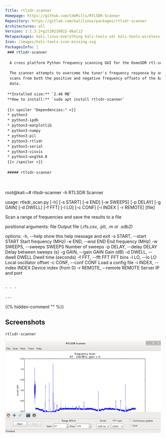 ```yaml
---
Title: rtlsdr-scanner
Homepage: https://github.com/CdeMills/RTLSDR-Scanner
Repository: https://gitlab.com/kalilinux/packages/rtlsdr-scanner
Architectures: all
Version: 1:1.3.2+git20210822-0kali2
Metapackages: kali-linux-everything kali-tools-sdr kali-tools-wireless 
Icon: /images/kali-tools-icon-missing.svg
PackagesInfo: |
 ### rtlsdr-scanner
 
  A cross platform Python frequency scanning GUI for the OsmoSDR rtl-sdr library.
   
  The scanner attempts to overcome the tuner's frequency response by averaging
  scans from both the positive and negative frequency offsets of the baseband
  data.
 
 **Installed size:** `2.46 MB`  
 **How to install:** `sudo apt install rtlsdr-scanner`  
 
 {{< spoiler "Dependencies:" >}}
 * python3
 * python3-ipdb
 * python3-matplotlib
 * python3-numpy
 * python3-pil
 * python3-rtlsdr
 * python3-serial
 * python3-visvis
 * python3-wxgtk4.0
 {{< /spoiler >}}
 
 ##### rtlsdr-scanner
 
 
 ```
 root@kali:~# rtlsdr-scanner -h
 RTLSDR Scanner
 
 usage: rtlsdr_scan.py [-h] [-s START] [-e END] [-w SWEEPS] [-p DELAY]
                       [-g GAIN] [-d DWELL] [-f FFT] [-l LO] [-c CONF]
                       [-i INDEX | -r REMOTE]
                       [file]
 
 Scan a range of frequencies and save the results to a file
 
 positional arguments:
   file                  Output file (.rfs.csv, .plt, .m or .sdb2)
 
 options:
   -h, --help            show this help message and exit
   -s START, --start START
                         Start frequency (MHz)
   -e END, --end END     End frequency (MHz)
   -w SWEEPS, --sweeps SWEEPS
                         Number of sweeps
   -p DELAY, --delay DELAY
                         Delay between sweeps (s)
   -g GAIN, --gain GAIN  Gain (dB)
   -d DWELL, --dwell DWELL
                         Dwell time (seconds)
   -f FFT, --fft FFT     FFT bins
   -l LO, --lo LO        Local oscillator offset
   -c CONF, --conf CONF  Load a config file
   -i INDEX, --index INDEX
                         Device index (from 0)
   -r REMOTE, --remote REMOTE
                         Server IP and port
 ```
 
 - - -
 
---
```

{{% hidden-comment "<!--Do not edit anything above this line-->" %}}

## Screenshots

```
rtlsdr-scanner
```

![rtlsdr-scanner](images/rtlsdr-scanner.png)
